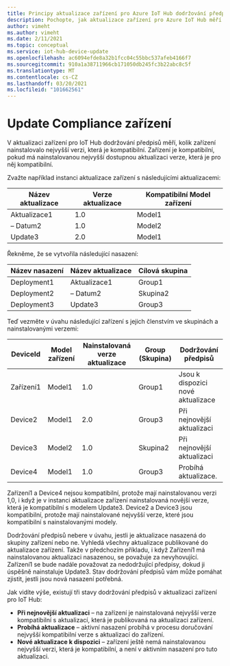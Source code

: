 ```yaml
---
title: Principy aktualizace zařízení pro Azure IoT Hub dodržování předpisů | Microsoft Docs
description: Pochopte, jak aktualizace zařízení pro Azure IoT Hub měří dodržování předpisů aktualizace zařízení.
author: vimeht
ms.author: vimeht
ms.date: 2/11/2021
ms.topic: conceptual
ms.service: iot-hub-device-update
ms.openlocfilehash: ac6094efde8a32b1fcc04c55bbc537afeb4166f7
ms.sourcegitcommit: 910a1a38711966cb171050db245fc3b22abc8c5f
ms.translationtype: MT
ms.contentlocale: cs-CZ
ms.lasthandoff: 03/20/2021
ms.locfileid: "101662561"
---
```

# <a name="device-update-compliance"></a>Update Compliance zařízení

V aktualizaci zařízení pro IoT Hub dodržování předpisů měří, kolik zařízení nainstalovalo nejvyšší verzi, která je kompatibilní. Zařízení je kompatibilní, pokud má nainstalovanou nejvyšší dostupnou aktualizaci verze, která je pro něj kompatibilní. 

Zvažte například instanci aktualizace zařízení s následujícími aktualizacemi:

|Název aktualizace|Verze aktualizace|Kompatibilní Model zařízení|
|-----------|--------------|-----------------------|
|Aktualizace1    |1.0    |Model1|
|– Datum2    |1.0    |Model2|
|Update3    |2.0    |Model1|

Řekněme, že se vytvořila následující nasazení:

|Název nasazení    |Název aktualizace    |Cílová skupina|
|-----------|--------------|-------------------|
|Deployment1    |Aktualizace1    |Group1|
|Deployment2    |– Datum2    |Skupina2|
|Deployment3    |Update3    |Group3|

Teď vezměte v úvahu následující zařízení s jejich členstvím ve skupinách a nainstalovanými verzemi:

|DeviceId   |Model zařízení   |Nainstalovaná verze aktualizace|Group (Skupina) |Dodržování předpisů|
|-----------|--------------|-----------------------|-----|---------|
|Zařízení1    |Model1 |1.0    |Group1 |Jsou k dispozici nové aktualizace</span>|
|Device2    |Model1 |2.0    |Group3 |Při nejnovější aktualizaci|
|Device3    |Model2 |1.0    |Skupina2 |Při nejnovější aktualizaci|
|Device4    |Model1 |1.0    |Group3 |Probíhá aktualizace.|

Zařízení1 a Device4 nejsou kompatibilní, protože mají nainstalovanou verzi 1,0, i když je v instanci aktualizace zařízení nainstalovaná novější verze, která je kompatibilní s modelem Update3. Device2 a Device3 jsou kompatibilní, protože mají nainstalované nejvyšší verze, které jsou kompatibilní s nainstalovanými modely.

Dodržování předpisů nebere v úvahu, jestli je aktualizace nasazená do skupiny zařízení nebo ne. Vyhledá všechny aktualizace publikované do aktualizace zařízení. Takže v předchozím příkladu, i když Zařízení1 má nainstalovanou aktualizaci nasazenou, se považuje za nevyhovující. Zařízení1 se bude nadále považovat za nedodržující předpisy, dokud ji úspěšně nainstaluje Update3. Stav dodržování předpisů vám může pomáhat zjistit, jestli jsou nová nasazení potřebná. 

Jak vidíte výše, existují tři stavy dodržování předpisů v aktualizaci zařízení pro IoT Hub:

*   **Při nejnovější aktualizaci** – na zařízení je nainstalovaná nejvyšší verze kompatibilní s aktualizací, která je publikovaná na aktualizaci zařízení.
*   **Probíhá aktualizace** – aktivní nasazení probíhá v procesu doručování nejvyšší kompatibilní verze s aktualizací do zařízení.
*   **Nové aktualizace k dispozici** – zařízení ještě nemá nainstalovanou nejvyšší verzi, která je kompatibilní, a není v aktivním nasazení pro tuto aktualizaci.
